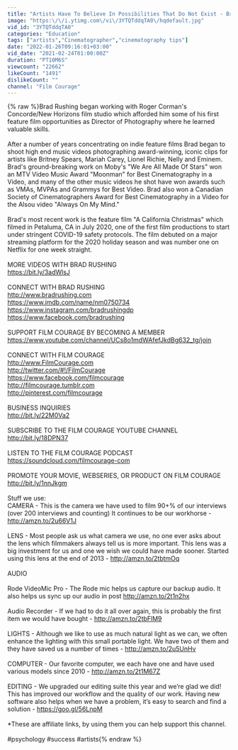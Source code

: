 ```yaml
---
title: "Artists Have To Believe In Possibilities That Do Not Exist - Brad Rushing"
image: "https:\/\/i.ytimg.com\/vi\/3YTQTddqTA0\/hqdefault.jpg"
vid_id: "3YTQTddqTA0"
categories: "Education"
tags: ["artists","Cinematographer","cinematography tips"]
date: "2022-01-26T09:16:01+03:00"
vid_date: "2021-02-24T01:00:00Z"
duration: "PT10M6S"
viewcount: "22662"
likeCount: "1491"
dislikeCount: ""
channel: "Film Courage"
---
```

{% raw %}Brad Rushing began working with Roger Corman's Concorde/New Horizons film studio which afforded him some of his first feature film opportunities as Director of Photography where he learned valuable skills.<br /><br />After a number of years concentrating on indie feature films Brad began to shoot high end music videos photographing award-winning, iconic clips for artists like Britney Spears, Mariah Carey, Lionel Richie, Nelly and Eminem. Brad's ground-breaking work on Moby's &quot;We Are All Made Of Stars&quot; won an MTV Video Music Award &quot;Moonman&quot; for Best Cinematography in a Video, and many of the other music videos he shot have won awards such as VMAs, MVPAs and Grammys for Best Video. Brad also won a Canadian Society of Cinematographers Award for Best Cinematography in a Video for the Alsou video &quot;Always On My Mind.&quot;<br /><br />Brad's most recent work is the feature film &quot;A California Christmas&quot; which filmed in Petaluma, CA in July 2020, one of the first film productions to start under stringent COVID-19 safety protocols. The film debuted on a major streaming platform for the 2020 holiday season and was number one on Netflix for one week straight.<br /><br />MORE VIDEOS WITH BRAD RUSHING<br /><a rel="nofollow" target="blank" href="https://bit.ly/3adWlsJ">https://bit.ly/3adWlsJ</a><br /><br />CONNECT WITH BRAD RUSHING<br /><a rel="nofollow" target="blank" href="http://www.bradrushing.com">http://www.bradrushing.com</a><br /><a rel="nofollow" target="blank" href="https://www.imdb.com/name/nm0750734">https://www.imdb.com/name/nm0750734</a><br /><a rel="nofollow" target="blank" href="https://www.instagram.com/bradrushingdp">https://www.instagram.com/bradrushingdp</a><br /><a rel="nofollow" target="blank" href="https://www.facebook.com/bradrushing">https://www.facebook.com/bradrushing</a><br /><br />SUPPORT FILM COURAGE BY BECOMING A MEMBER<br /><a rel="nofollow" target="blank" href="https://www.youtube.com/channel/UCs8o1mdWAfefJkdBg632_tg/join">https://www.youtube.com/channel/UCs8o1mdWAfefJkdBg632_tg/join</a><br /><br />CONNECT WITH FILM COURAGE<br /><a rel="nofollow" target="blank" href="http://www.FilmCourage.com">http://www.FilmCourage.com</a><br /><a rel="nofollow" target="blank" href="http://twitter.com/#!/FilmCourage">http://twitter.com/#!/FilmCourage</a><br /><a rel="nofollow" target="blank" href="https://www.facebook.com/filmcourage">https://www.facebook.com/filmcourage</a><br /><a rel="nofollow" target="blank" href="http://filmcourage.tumblr.com">http://filmcourage.tumblr.com</a><br /><a rel="nofollow" target="blank" href="http://pinterest.com/filmcourage">http://pinterest.com/filmcourage</a><br /><br />BUSINESS INQUIRIES<br /><a rel="nofollow" target="blank" href="http://bit.ly/22M0Va2">http://bit.ly/22M0Va2</a><br /><br />SUBSCRIBE TO THE FILM COURAGE YOUTUBE CHANNEL<br /><a rel="nofollow" target="blank" href="http://bit.ly/18DPN37">http://bit.ly/18DPN37</a><br /><br />LISTEN TO THE FILM COURAGE PODCAST<br /><a rel="nofollow" target="blank" href="https://soundcloud.com/filmcourage-com">https://soundcloud.com/filmcourage-com</a><br /><br />PROMOTE YOUR MOVIE, WEBSERIES, OR PRODUCT ON FILM COURAGE<br /><a rel="nofollow" target="blank" href="http://bit.ly/1nnJkgm">http://bit.ly/1nnJkgm</a><br /><br />Stuff we use:<br />CAMERA - This is the camera we have used to film 90+% of our interviews (over 200 interviews and counting)  It continues to be our workhorse - <a rel="nofollow" target="blank" href="http://amzn.to/2u66V1J">http://amzn.to/2u66V1J</a><br /><br />LENS - Most people ask us what camera we use, no one ever asks about the lens which filmmakers always tell us is more important.  This lens was a big investment for us and one we wish we could have made sooner.  Started using this lens at the end of 2013 - <a rel="nofollow" target="blank" href="http://amzn.to/2tbtmOq">http://amzn.to/2tbtmOq</a><br /><br />AUDIO <br /><br />Rode VideoMic Pro  - The Rode mic helps us capture our backup audio.  It also helps us sync up our audio in post <a rel="nofollow" target="blank" href="http://amzn.to/2t1n2hx">http://amzn.to/2t1n2hx</a><br /><br />Audio Recorder - If we had to do it all over again, this is probably the first item we would have bought - <a rel="nofollow" target="blank" href="http://amzn.to/2tbFlM9">http://amzn.to/2tbFlM9</a><br /><br />LIGHTS - Although we like to use as much natural light as we can, we often enhance the lighting with this small portable light.  We have two of them and they have saved us a number of times - <a rel="nofollow" target="blank" href="http://amzn.to/2u5UnHv">http://amzn.to/2u5UnHv</a><br /><br />COMPUTER - Our favorite computer, we each have one and have used various models since 2010 - <a rel="nofollow" target="blank" href="http://amzn.to/2t1M67Z">http://amzn.to/2t1M67Z</a><br /><br />EDITING - We upgraded our editing suite this year and we’re glad we did!  This has improved our workflow and the quality of our work.  Having new software also helps when we have a problem, it’s easy to search and find a solution - <a rel="nofollow" target="blank" href="https://goo.gl/56LnpM">https://goo.gl/56LnpM</a><br /><br />*These are affiliate links, by using them you can help support this channel.<br /><br />#psychology #success #artists{% endraw %}

